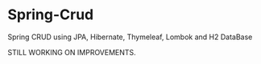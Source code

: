 # Spring-Crud
Spring CRUD using JPA, Hibernate, Thymeleaf, Lombok and H2 DataBase

STILL WORKING ON IMPROVEMENTS.
